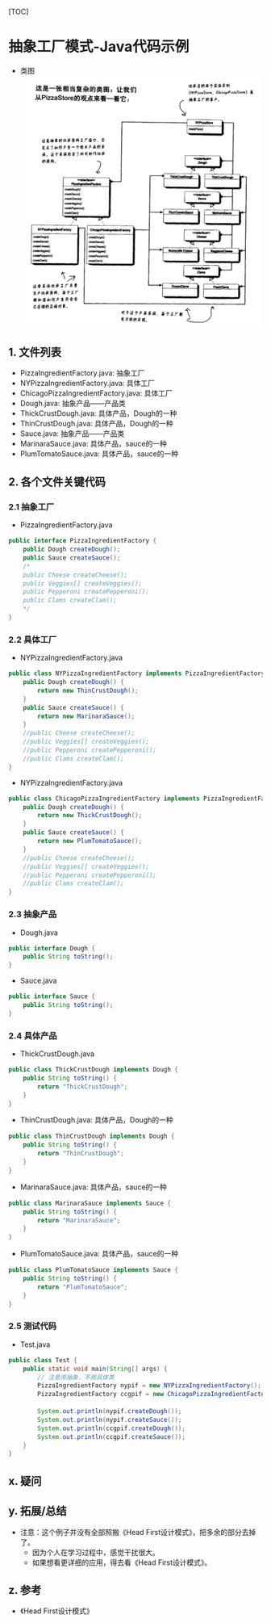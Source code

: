 [TOC]

# 抽象工厂模式-Java代码示例
* 类图
![类图](./Java/ClassDiagram.png)

## 1. 文件列表
* PizzaIngredientFactory.java: 抽象工厂
* NYPizzaIngredientFactory.java: 具体工厂
* ChicagoPizzaIngredientFactory.java: 具体工厂
* Dough.java: 抽象产品——产品类
* ThickCrustDough.java: 具体产品，Dough的一种
* ThinCrustDough.java: 具体产品，Dough的一种
* Sauce.java: 抽象产品——产品类
* MarinaraSauce.java: 具体产品，sauce的一种
* PlumTomatoSauce.java: 具体产品，sauce的一种

## 2. 各个文件关键代码
### 2.1 抽象工厂
* PizzaIngredientFactory.java
```java
public interface PizzaIngredientFactory {
    public Dough createDough();
    public Sauce createSauce();
    /*
    public Cheese createCheese();
    public Veggies[] createVeggies();
    public Pepperoni createPepperoni();
    public Clams createClam();
    */
}
```

### 2.2 具体工厂
* NYPizzaIngredientFactory.java
```java
public class NYPizzaIngredientFactory implements PizzaIngredientFactory {
    public Dough createDough() {
        return new ThinCrustDough();
    }
    public Sauce createSauce() {
        return new MarinaraSauce();
    }
    //public Cheese createCheese();
    //public Veggies[] createVeggies();
    //public Pepperoni createPepperoni();
    //public Clams createClam();
}
```

* NYPizzaIngredientFactory.java
```java
public class ChicagoPizzaIngredientFactory implements PizzaIngredientFactory {
    public Dough createDough() {
        return new ThickCrustDough();
    }
    public Sauce createSauce() {
        return new PlumTomatoSauce();
    }
    //public Cheese createCheese();
    //public Veggies[] createVeggies();
    //public Pepperoni createPepperoni();
    //public Clams createClam();
}
```

### 2.3 抽象产品
* Dough.java
```java
public interface Dough {
    public String toString();
}
```

* Sauce.java
```java
public interface Sauce {
    public String toString();
}
```

### 2.4 具体产品
* ThickCrustDough.java
```java
public class ThickCrustDough implements Dough {
    public String toString() {
        return "ThickCrustDough";
    }
}
```

* ThinCrustDough.java: 具体产品，Dough的一种
```java
public class ThinCrustDough implements Dough {
    public String toString() {
        return "ThinCrustDough";
    }
}
```

* MarinaraSauce.java: 具体产品，sauce的一种
```java
public class MarinaraSauce implements Sauce {
    public String toString() {
        return "MarinaraSauce";
    }
}
```

* PlumTomatoSauce.java: 具体产品，sauce的一种
```java
public class PlumTomatoSauce implements Sauce {
    public String toString() {
        return "PlumTomatoSauce";
    }
}
```

### 2.5 测试代码
* Test.java
```java
public class Test {
    public static void main(String[] args) {
        // 注意用抽象，不用具体类
        PizzaIngredientFactory nypif = new NYPizzaIngredientFactory();
        PizzaIngredientFactory ccgpif = new ChicagoPizzaIngredientFactory();

        System.out.println(nypif.createDough());
        System.out.println(nypif.createSauce());
        System.out.println(ccgpif.createDough());
        System.out.println(ccgpif.createSauce());
    }
}
```

## x. 疑问

## y. 拓展/总结
* 注意：这个例子并没有全部照搬《Head First设计模式》，把多余的部分去掉了。
    * 因为个人在学习过程中，感觉干扰很大。
    * 如果想看更详细的应用，得去看《Head First设计模式》。
## z. 参考
* 《Head First设计模式》

